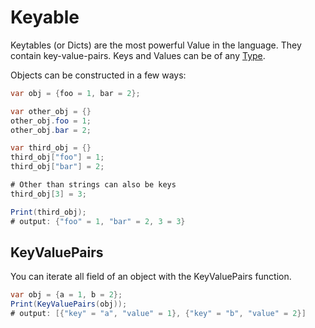 # Keyable
Keytables (or Dicts) are the most powerful Value in the language.
They contain key-value-pairs. Keys and Values can be of any [Type](./type.md).

Objects can be constructed in a few ways:
```cs
var obj = {foo = 1, bar = 2};

var other_obj = {}
other_obj.foo = 1;
other_obj.bar = 2;

var third_obj = {}
third_obj["foo"] = 1;
third_obj["bar"] = 2;

# Other than strings can also be keys 
third_obj[3] = 3;

Print(third_obj);
# output: {"foo" = 1, "bar" = 2, 3 = 3}
```

## KeyValuePairs
You can iterate all field of an object with the KeyValuePairs function.
```cs
var obj = {a = 1, b = 2};
Print(KeyValuePairs(obj));
# output: [{"key" = "a", "value" = 1}, {"key" = "b", "value" = 2}]
```
